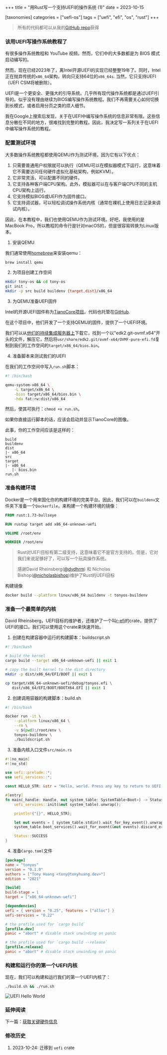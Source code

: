 +++
title = "用Rust写一个支持UEFI的操作系统 (1)"
date = 2023-10-15

[taxonomies]
categories = ["uefi-os"]
tags = ["uefi", "efi", "os", "rust"]
+++

> 所有的代码都可以从我的[GitHub repo](https://github.com/cnwzhjs/blog-uefi-os)获得

### 该用UEFI写操作系统教程了

有很多操作系统教程和 YouTube 视频。然而，它们中的大多数都是为 BIOS 模式启动编写的。

然而，现在已经2023年了，离Intel开源UEFI的实现已经整整19年了。同时，Intel正在抛弃传统的`x86_64`架构，转向只支持64位的`x86_64s`. 当然，它只支持UEFI（UEFI CSM将被删除）。

UEFI是一个更安全、更强大的引导系统。几乎所有现代操作系统都是通过UEFI引导的。似乎没有理由继续为BIOS编写操作系统教程。我们不再需要关心如何切换到长模式，或者启用分页之类的烦人细节。

我在Google上搜索后发现，关于在UEFI中编写操作系统的信息非常有限。这些信息分散在不同的地方，很难找到完整的教程。因此，我决定写一系列关于在UEFI中编写操作系统的教程。

<!-- more -->

### 配置测试环境

大多数操作系统教程都使用QEMU作为测试环境，因为它有以下优点：

1. 只需要普通用户权限就可以执行（QEMU可以在模拟器模式下运行，这意味着它不需要访问任何硬件虚拟化基础架构，例如KVM）。
2. 它非常灵活，可以配置不同的硬件。
3. 它支持各种客户端CPU架构。此外，模拟器可以在与客户端CPU不同的主机CPU架构上运行。
4. 它支持模拟BIOS或UEFI作为固件接口。
5. 它支持调试器，可以轻松调试操作系统内核（通常在裸机上使用日志记录来调试内核）。

因此，在本教程中，我们也使用QEMU作为测试环境。好吧，我使用的是MacBook Pro，所以教程的命令行是针对macOS的，但是很容易转换为Linux版本。

1. 安装QEMU

我们通常使用[homebrew](https://brew.sh)来安装qemu：

```bash
brew install qemu
```

2. 为项目创建工作空间

```bash
mkdir tony-os && cd tony-os
git init .
mkdir -p src build buildenv {target,dist}/x86_64
```

3. 为QEMU准备UEFI固件

Intel的开源UEFI固件称为[TianoCore项目](http://www.tianocore.org)。代码也托管在[GitHub](https://github.com/tianocore).

在这个项目中，他们开发了一个支持QEMU的固件，提供了一个UEFI环境。

我们可以从[他们的持续集成服务器上](https://www.kraxel.org/repos/jenkins/edk2/)下载它，找到一个以"edk2.git-ovmf.x64"开头的文件，解压它，然后将`usr/share/edk2.git/ovmf-x64/OVMF-pure-efi.fd`复制到我们的工作空间的`target/x86_64/bios.bin`。

4. 准备脚本来测试我们的UEFI

在我们的工作空间中写入`run.sh`脚本：

```bash
#! /bin/bash

qemu-system-x86_64 \
    -L target/x86_64 \
    -bios target/x86_64/bios.bin \
    -hda fat:rw:dist/x86_64
```

然后，使其可执行：`chmod +x run.sh`。

如果你直接运行脚本的话，应该会启动并显示TianoCore的图像。

此事，你的工作空间应该是这样的：

```text
build
buildenv
dist
|- x86_64
src
target
|- x86_64
   |- bios.bin
run.sh
```

### 准备构建环境

Docker是一个用来固化你的构建环境的完美平台。因此，我们可以在`buildenv`文件夹下准备一个`Dockerfile`，来构建一个构建环境的镜像：

```dockerfile
FROM rust:1.73-bullseye

RUN rustup target add x86_64-unknown-uefi

VOLUME /root/env

WORKDIR /root/env
```

> Rust对UEFI目标有第二级支持，这意味着它不是官方支持的。但是，它对我们来说足够好了，可以写一个玩具操作系统。
>
> 感谢David Rheinsberg([@dvdhrm](https://github.com/dvdhrm)) 和 Nicholas Bishop([@nicholasbishop](https://github.com/nicholasbishop))维护了Rust的UEFI目标

构建镜像

```bash
docker build --platform linux/x86_64 buildenv -t tonyos-buildenv
```

### 准备一个最简单的内核

David Rheinsberg，UEFI目标的维护者，还维护了一个叫[r-efi](https://github.com/r-efi/r-efi)的crate，提供了UEFI的接口。我们可以使用这个crate来快速开始。

1. 创建在构建容器中运行的构建脚本：buildscript.sh

```bash
#! /bin/bash

# build the kernel
cargo build --target x86_64-unknown-uefi || exit 1

# copy the built kernel to the dist directory
mkdir -p dist/x86_64/EFI/BOOT || exit 1

cp target/x86_64-unknown-uefi/debug/tonyos.efi \
   dist/x86_64/EFI/BOOT/BOOTX64.EFI || exit 1
```

2. 创建调用容器的构建脚本：build.sh

```bash
#! /bin/bash

docker run -it \
    --platform linux/x86_64 \
    --rm \
    -v $(pwd):/root/env \
    tonyos-buildenv \
    ./buildscript.sh
```

3. 准备内核入口文件`src/main.rs`

```rust
#![no_main]
#![no_std]

use uefi::prelude::*;
use uefi_services::*;

const HELLO_STR: &str = "Hello, world. Press any key to return to UEFI firmware.";

#[entry]
fn main(_handle: Handle, mut system_table: SystemTable<Boot>) -> Status {
    uefi_services::init(&mut system_table).unwrap();

    println!("{}", HELLO_STR);

    let mut events = [ system_table.stdin().wait_for_key_event().unwrap() ];
    system_table.boot_services().wait_for_event(&mut events).discard_errdata().unwrap();

    Status::SUCCESS
}
```

4. 准备`Cargo.toml`文件

```toml
[package]
name = "tonyos"
version = "0.1.0"
authors = ["Tony Huang <tony@tonyhuang.dev>"]
edition = "2021"

[build]
build-stage = 1
target = ["x86_64-unknown-uefi"]

[dependencies]
uefi = { version = "0.25", features = ["alloc"] }
uefi-services = "0.22"

# the profile used for `cargo build`
[profile.dev]
panic = "abort" # disable stack unwinding on panic

# the profile used for `cargo build --release`
[profile.release]
panic = "abort" # disable stack unwinding on panic
```

### 构建和运行你的第一个UEFI内核

现在，我们可以构建和运行我们的第一个UEFI内核了：

```bash
./build.sh && ./run.sh
```

![UEFI Hello World](/images/uefi-first-boot.png)

### 延伸阅读

下一篇：[获取关键硬件信息](/zh/rust-based-os-booting-with-uefi-2/)

### 修改历史

1. 2023-10-24: 迁移到 `uefi` crate
